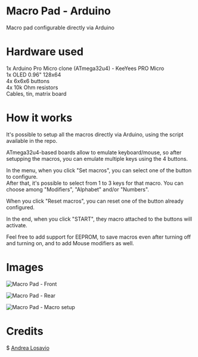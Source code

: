 # Macro Pad - Arduino
Macro pad configurable directly via Arduino  

# Hardware used
1x Arduino Pro Micro clone (ATmega32u4) - KeeYees PRO Micro  
1x OLED 0.96" 128x64  
4x 6x6x6 buttons  
4x 10k Ohm resistors  
Cables, tin, matrix board  

# How it works
It's possible to setup all the macros directly via Arduino, using the script available in the repo.  

ATmega32u4-based boards allow to emulate keyboard/mouse, so after setupping the macros, you can emulate multiple keys using the 4 buttons.  

In the menu, when you click "Set macros", you can select one of the button to configure.  
After that, it's possible to select from 1 to 3 keys for that macro. You can choose among "Modifiers", "Alphabet" and/or "Numbers".  

When you click "Reset macros", you can reset one of the button already configured.

In the end, when you click "START", they macro attached to the buttons will activate.

Feel free to add support for EEPROM, to save macros even after turning off and turning on, and to add Mouse modifiers as well.

# Images
![Macro Pad - Front](https://i.imgur.com/JXZ0cWf.jpg)  

![Macro Pad - Rear](https://i.imgur.com/xK9TXbX.jpg)  

![Macro Pad - Macro setup](https://i.imgur.com/TpPFj7B.jpg)  

# Credits
$ [Andrea Losavio](https://www.linkedin.com/in/andrea-losavio-a60246107/)
